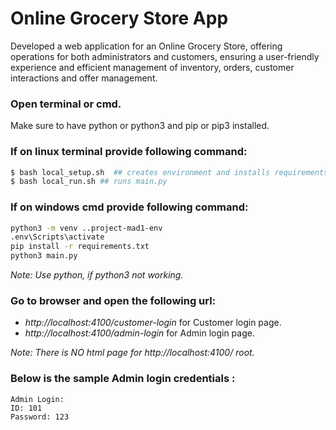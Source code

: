 # Online Grocery Store App
Developed a web application for an Online Grocery Store, offering operations for both administrators and customers, ensuring a user-friendly experience and efficient management of inventory, orders, customer interactions and offer management.

### Open terminal or cmd.
Make sure to have python or python3 and pip or pip3 installed.

### If on linux terminal provide following command:
```bash
$ bash local_setup.sh  ## creates environment and installs requirements 
$ bash local_run.sh	## runs main.py
```

### If on windows cmd provide following command:
```bash
python3 -m venv ..project-mad1-env 
.env\Scripts\activate
pip install -r requirements.txt
python3 main.py
```

_Note: Use python, if python3 not working._

### Go to browser and open the following url:
- _http://localhost:4100/customer-login_ for Customer login page.
- _http://localhost:4100/admin-login_ for Admin login page.

_Note: There is NO html page for http://localhost:4100/ root._
### Below is the sample Admin login credentials :
```
Admin Login:
ID: 101
Password: 123
```
